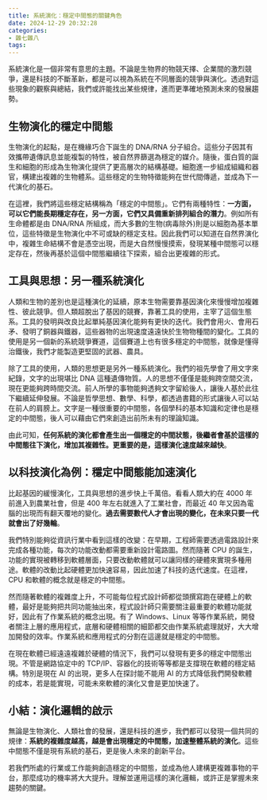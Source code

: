 ```yaml
---
title: 系統演化：穩定中間態的關鍵角色
date: 2024-12-29 20:32:28
categories:
- 雜七雜八
tags:
---
```


系統演化是一個非常有意思的主題。不論是生物界的物競天擇、企業間的激烈競爭，還是科技的不斷革新，都是可以視為系統在不同層面的競爭與演化。透過對這些現象的觀察與總結，我們或許能找出某些規律，進而更準確地預測未來的發展趨勢。

## 生物演化的穩定中間態

生物演化的起點，是在機緣巧合下誕生的 DNA/RNA 分子組合。這些分子因其有效攜帶遺傳訊息並能複製的特性，被自然界篩選為穩定的媒介。隨後，蛋白質的誕生和細胞的形成為生物演化提供了更高層次的結構基礎。細胞進一步組成組織和器官，構建出複雜的生物體系。這些穩定的生物特徵能夠在世代間傳遞，並成為下一代演化的基石。

在這裡，我們將這些穩定結構稱為「穩定的中間態」。它們有兩種特性：**一方面，可以它們能長期穩定存在，另一方面，它們又具備重新排列組合的潛力**。例如所有生命體都是由 DNA/RNA 所組成，而大多數的生物(病毒除外)則是以細胞為基本單位，這些特徵是生物演化中不可或缺的穩定支柱。因此我們可以知道在自然界演化中，複雜生命結構不會是憑空出現，而是大自然慢慢摸索，發現某種中間態可以穩定存在，然後再基於這個中間態繼續往下探索，組合出更複雜的形式。

## 工具與思想：另一種系統演化

人類和生物的差別也是這種演化的延續，原本生物需要靠基因演化來慢慢增加複雜性、彼此競爭。但人類超脫出了基因的競賽，靠著工具的使用，主宰了這個生態系。工具的發明與改良比起單純基因演化能夠有更快的迭代。我們會用火、會用石矛、發明了銅器與鐵器，這些器物的出現速度遠遠快於生物物種間的變化。工具的使用是另一個新的系統競爭賽道，這個賽道上也有很多穩定的中間態，就像是懂得治鐵後，我們才能製造更堅固的武器、農具。

除了工具的使用，人類的思想更是另外一種系統演化。我們的祖先學會了用文字來紀錄，文字的出現堪比 DNA 這種遺傳物質。人的思想不僅僅是能夠跨空間交流，現在更能夠跨時間交流。前人所學的事物能夠透夠文字留給後人，讓後人基於此往下繼續延伸發展。不論是哲學思想、數學、科學，都透過書籍的形式讓後人可以站在前人的肩膀上。文字是一種很重要的中間態，各個學科的基本知識和定律也是穩定的中間態，後人可以藉由它們來創造出前所未有的理論知識。

由此可知，**任何系統的演化都會產生出一個穩定的中間狀態，後繼者會基於這樣的中間態往下演化，增加其複雜性。更重要的是，這樣演化速度越來越快**。

## 以科技演化為例：穩定中間態能加速演化

比起基因的緩慢演化，工具與思想的進步快上千萬倍。看看人類大約在 4000 年前進入到農業社會，但是 400 年左右就進入了工業社會，而最近 40 年又因為電腦的出現而有翻天覆地的變化。**過去需要數代人才會出現的變化，在未來只要一代就會出了好幾輪**。

我們特別能夠從資訊行業中看到這樣的改變：在早期，工程師需要透過電路設計來完成各種功能，每次的功能改動都需要重新設計電路圖。然而隨著 CPU 的誕生，功能的實現被轉移到軟體層面，只要改動軟體就可以讓同樣的硬體來實現多種用途。軟體的改動比起硬體更加快速容易，因此加速了科技的迭代速度。在這裡，CPU 和軟體的概念就是穩定的中間態。

然而隨著軟體的複雜度上升，不可能每位程式設計師都從頭撰寫跑在硬體上的軟體，最好是能夠把共同功能抽出來，程式設計師只需要關注最重要的軟體功能就好，因此有了作業系統的概念出現。有了 Windows、Linux 等等作業系統，開發者關注上層的應用程式，底層和硬體相關的細節都交由作業系統處理就好，大大增加開發的效率。作業系統和應用程式的分割在這邊就是穩定的中間態。

在現在軟體已經遠遠複雜於硬體的情況下，我們可以發現有更多的穩定中間態出現。不管是網路協定中的 TCP/IP、容器化的技術等等都是支撐現在軟體的穩定結構。特別是現在 AI 的出現，更多人在探討能不能用 AI 的方式降低我們開發軟體的成本，若是能實現，可能未來軟體的演化又會是更加快速了。

## 小結：演化邏輯的啟示

無論是生物演化、人類社會的發展，還是科技的進步，我們都可以發現一個共同的規律：**系統的複雜度越高，越是會出現穩定的中間態，加速整體系統的演化**。這些中間態不僅是現有系統的基石，更是後人未來的創新平台。

若我們所處的行業或工作能夠創造穩定的中間態，並成為他人建構更複雜事物的平台，那麼成功的機率將大大提升。理解並運用這樣的演化邏輯，或許正是掌握未來趨勢的關鍵。
